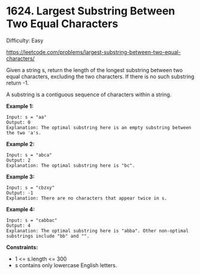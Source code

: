 # 1624. Largest Substring Between Two Equal Characters

Difficulty: Easy

https://leetcode.com/problems/largest-substring-between-two-equal-characters/

Given a string s, return the length of the longest substring between two equal characters, excluding the two characters. If there is no such substring return -1.

A substring is a contiguous sequence of characters within a string.

**Example 1:**
```
Input: s = "aa"
Output: 0
Explanation: The optimal substring here is an empty substring between the two 'a's.
```

**Example 2:**
```
Input: s = "abca"
Output: 2
Explanation: The optimal substring here is "bc".
```

**Example 3:**
```
Input: s = "cbzxy"
Output: -1
Explanation: There are no characters that appear twice in s.
```

**Example 4:**
```
Input: s = "cabbac"
Output: 4
Explanation: The optimal substring here is "abba". Other non-optimal substrings include "bb" and "".
```

**Constraints:**

* 1 <= s.length <= 300
* s contains only lowercase English letters.
